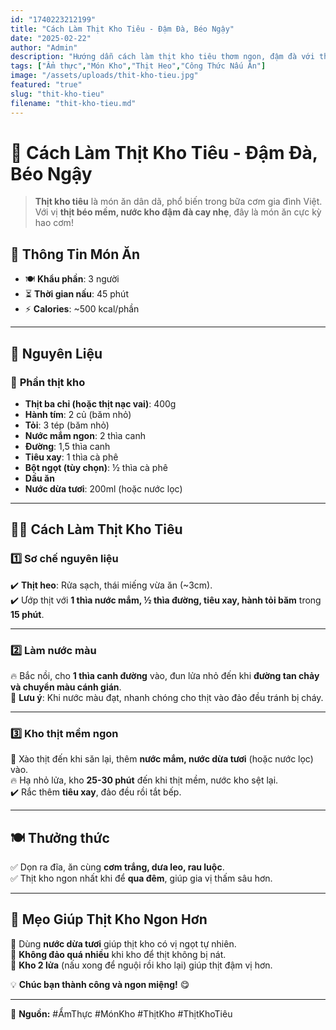 ```yaml
---
id: "1740223212199"
title: "Cách Làm Thịt Kho Tiêu - Đậm Đà, Béo Ngậy"
date: "2025-02-22"
author: "Admin"
description: "Hướng dẫn cách làm thịt kho tiêu thơm ngon, đậm đà với thịt mềm béo, nước kho sánh mặn ngọt cực bắt cơm."
tags: ["Ẩm thực","Món Kho","Thịt Heo","Công Thức Nấu Ăn"]
image: "/assets/uploads/thit-kho-tieu.jpg"
featured: "true"
slug: "thit-kho-tieu"
filename: "thit-kho-tieu.md"
---
```

# 🍖 Cách Làm Thịt Kho Tiêu - Đậm Đà, Béo Ngậy  

>**Thịt kho tiêu** là món ăn dân dã, phổ biến trong bữa cơm gia đình Việt. Với vị **thịt béo mềm, nước kho đậm đà cay nhẹ**, đây là món ăn cực kỳ hao cơm!  

## 📝 **Thông Tin Món Ăn**  
- 🍽 **Khẩu phần**: 3 người  
- ⏳ **Thời gian nấu**: 45 phút  
- ⚡ **Calories**: ~500 kcal/phần  

---

## 🛒 **Nguyên Liệu**  
### 🥩 **Phần thịt kho**  
- **Thịt ba chỉ (hoặc thịt nạc vai)**: 400g  
- **Hành tím**: 2 củ (băm nhỏ)  
- **Tỏi**: 3 tép (băm nhỏ)  
- **Nước mắm ngon**: 2 thìa canh  
- **Đường**: 1,5 thìa canh  
- **Tiêu xay**: 1 thìa cà phê  
- **Bột ngọt (tùy chọn)**: ½ thìa cà phê  
- **Dầu ăn**  
- **Nước dừa tươi**: 200ml (hoặc nước lọc)  

---

## 👩‍🍳 **Cách Làm Thịt Kho Tiêu**  

### 1️⃣ **Sơ chế nguyên liệu**  
✔️ **Thịt heo**: Rửa sạch, thái miếng vừa ăn (~3cm).  
✔️ Ướp thịt với **1 thìa nước mắm, ½ thìa đường, tiêu xay, hành tỏi băm** trong **15 phút**.  

---

### 2️⃣ **Làm nước màu**  
🔥 Bắc nồi, cho **1 thìa canh đường** vào, đun lửa nhỏ đến khi **đường tan chảy và chuyển màu cánh gián**.  
🛑 **Lưu ý**: Khi nước màu đạt, nhanh chóng cho thịt vào đảo đều tránh bị cháy.  

---

### 3️⃣ **Kho thịt mềm ngon**  
🥘 Xào thịt đến khi săn lại, thêm **nước mắm, nước dừa tươi** (hoặc nước lọc) vào.  
🔥 Hạ nhỏ lửa, kho **25-30 phút** đến khi thịt mềm, nước kho sệt lại.  
✔️ Rắc thêm **tiêu xay**, đảo đều rồi tắt bếp.  

---

## 🍽️ **Thưởng thức**  
✅ Dọn ra đĩa, ăn cùng **cơm trắng, dưa leo, rau luộc**.  
✅ Thịt kho ngon nhất khi để **qua đêm**, giúp gia vị thấm sâu hơn.  

---

## 📌 **Mẹo Giúp Thịt Kho Ngon Hơn**  
🔹 Dùng **nước dừa tươi** giúp thịt kho có vị ngọt tự nhiên.  
🔹 **Không đảo quá nhiều** khi kho để thịt không bị nát.  
🔹 **Kho 2 lửa** (nấu xong để nguội rồi kho lại) giúp thịt đậm vị hơn.  

💡 **Chúc bạn thành công và ngon miệng!** 😋  

---

📌 **Nguồn:** #ẨmThực #MónKho #ThịtKho #ThịtKhoTiêu